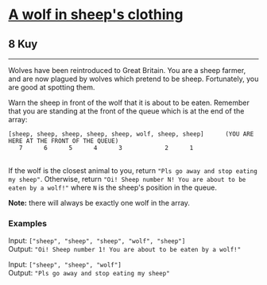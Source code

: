 <h1><a href="https://www.codewars.com/kata/5c8bfa44b9d1192e1ebd3d15">A wolf in sheep's clothing</a></h1>
<h2>8 Kuy</h2>
<hr/>
<p>Wolves have been reintroduced to Great Britain. You are a sheep farmer, 
and are now plagued by wolves which pretend to be sheep. Fortunately, you are good at spotting them.</p>
<p>Warn the sheep in front of the wolf that it is about to be eaten. 
Remember that you are standing at the front of the queue which is at the end of the array:</p>
<pre>
<code>[sheep, sheep, sheep, sheep, sheep, wolf, sheep, sheep]      (YOU ARE HERE AT THE FRONT OF THE QUEUE)
   7      6      5      4      3            2      1
</code>
</pre>
<p>If the wolf is the closest animal to you, return <code>"Pls go away and stop eating my sheep"</code>. 
Otherwise, return <code>"Oi! Sheep number N! You are about to be eaten by a wolf!"</code> 
where <code>N</code> is the sheep's position in the queue.</p>
<p><b>Note:</b> there will always be exactly one wolf in the array.</p>
<h3>Examples</h3>
<p>Input: <code>["sheep", "sheep", "sheep", "wolf", "sheep"]</code>
<br>Output: <code>"Oi! Sheep number 1! You are about to be eaten by a wolf!"</code></p>
<p>Input: <code>["sheep", "sheep", "wolf"]</code>
<br>Output: <code>"Pls go away and stop eating my sheep"</code></p>